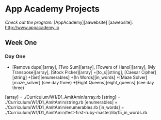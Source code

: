 # App Academy Projects

_Check out the program:_ [AppAcademy][aawebsite]
[aawebsite]: http://www.appacademy.io

## Week One

### Day One
+ [Remove dups][array], [Two Sum][array], [Towers of Hanoi][array], [My Transpose][array], [Stock Picker][array]
+[to_s][string], [Caesar Cipher][string]
+[Set][enumerables]
+[In Words][in_words]
+[Maze Solver][maze_solver] (see day three)
+[Eight Queens][eight_queens] (see day three)

[array] = ./Curriculum/W1/D1_AmitAmin/array.rb
[string] = ./Curriculum/W1/D1_AmitAmin/string.rb
[enumerables] = ./Curriculum/W1/D1_AmitAmin/enumerables.rb
[in_words] = ./Curriculum/W1/D1_AmitAmin/test-first-ruby-master/lib/15_in_words.rb
